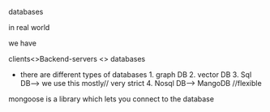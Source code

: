  databases

in real world

we have 
 
 clients<>Backend-servers <> databases
* there are different types of databases
        1. graph DB
        2. vector DB
        3. Sql DB--> we use this mostly// very strict
        4. Nosql DB--> MangoDB //flexible

mongoose is a library which lets you connect to the database


